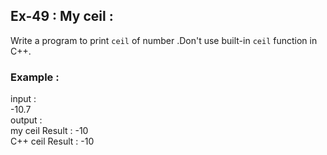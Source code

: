 ## Ex-49 : My ceil :  
Write a program to print `ceil` of number .Don't use built-in `ceil` function in C++.  
### Example :  
input :  
-10.7  
output :  
my ceil Result : -10  
C++ ceil Result : -10